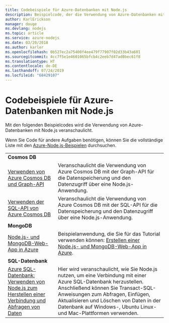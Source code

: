 ```yaml
---
title: Codebeispiele für Azure-Datenbanken mit Node.js
description: Beispielcode, der die Verwendung von Azure-Datenbanken mit Node.js veranschaulicht
author: KarlErickson
manager: douge
ms.devlang: nodejs
ms.topic: article
ms.service: azure-nodejs
ms.date: 03/20/2018
ms.author: karler
ms.openlocfilehash: 0b527ec2a75400f4ee479f77907f02d33b43a601
ms.sourcegitcommit: 4cc7f5e1e4601065bfcb4c2eeb7d47ad0bec61f8
ms.translationtype: HT
ms.contentlocale: de-DE
ms.lasthandoff: 07/24/2019
ms.locfileid: "68429107"
---
```

# <a name="azure-databases-with-nodejs-code-samples"></a>Codebeispiele für Azure-Datenbanken mit Node.js

Mit den folgenden Beispielcodes wird die Verwendung von Azure-Datenbanken mit Node.js veranschaulicht.

Wenn Sie Code für andere Aufgaben benötigen, können Sie die vollständige Liste mit den [Azure-Node.js-Beispielen](https://azure.microsoft.com/resources/samples/?term=nodejs) durchsuchen.

| | |
|---|---|
| **Cosmos DB** ||
| [Verwenden von Azure Cosmos DB und Graph-API](https://azure.microsoft.com/resources/samples/azure-cosmos-db-graph-nodejs-getting-started/) | Veranschaulicht die Verwendung von Azure Cosmos DB mit der Graph-API für die Datenspeicherung und den Datenzugriff über eine Node.js-Anwendung. |
| [Verwenden der SQL-API von Azure Cosmos DB](https://azure.microsoft.com/resources/samples/azure-cosmos-db-documentdb-nodejs-getting-started/) | Veranschaulicht die Verwendung von Azure Cosmos DB mit der SQL-API für die Datenspeicherung und den Datenzugriff über eine Node.js-Anwendung. |
| **MongoDB** ||
| [Node.js- und MongoDB-Web-App in Azure](https://azure.microsoft.com/resources/samples/meanjs/) | Beispielanwendung, die Sie für das Tutorial verwenden können: [Erstellen einer Node.js- und MongoDB-Web-App in Azure](/azure/app-service-web/app-service-web-tutorial-nodejs-mongodb-app?toc=/azure/javascript/toc.json&bc=/azure/javascript/breadcrumb/toc.json). |
| **SQL-Datenbank** ||
| [Azure SQL-Datenbank: Verwenden von Node.js zum Herstellen einer Verbindung und Abfragen von Daten](/azure/sql-database/sql-database-connect-query-nodejs?toc=/azure/javascript/toc.json&bc=/azure/javascript/breadcrumb/toc.json) | Hier wird veranschaulicht, wie Sie Node.js nutzen, um eine Verbindung mit einer Azure SQL-Datenbank herzustellen. Anschließend können Sie Transact-SQL-Anweisungen zum Abfragen, Einfügen, Aktualisieren und Löschen von Daten in der Datenbank auf Windows-, Ubuntu Linux- und Mac-Plattformen verwenden. |
